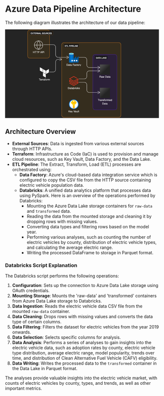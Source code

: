 # Azure Data Pipeline Architecture

The following diagram illustrates the architecture of our data pipeline:

![Data Pipeline Architecture](azure2.png)

## Architecture Overview

- **External Sources**: Data is ingested from various external sources through HTTP APIs.
- **Terraform**: Infrastructure as Code (IaC) is used to provision and manage cloud resources, such as Key Vault, Data Factory, and the Data Lake.
- **ETL Pipeline**: The Extract, Transform, Load (ETL) processes are orchestrated using:
  - **Data Factory**: Azure's cloud-based data integration service which is configured to copy the CSV file from the HTTP source containing electric vehicle population data.
  - **Databricks**: A unified data analytics platform that processes data using PySpark. Here is an overview of the operations performed by Databricks:
    - Mounting the Azure Data Lake storage containers for `raw-data` and `transformed` data.
    - Reading the data from the mounted storage and cleaning it by dropping rows with missing values.
    - Converting data types and filtering rows based on the model year.
    - Performing various analyses, such as counting the number of electric vehicles by county, distribution of electric vehicle types, and calculating the average electric range.
    - Writing the processed DataFrame to storage in Parquet format.

### Databricks Script Explanation

The Databricks script performs the following operations:

1. **Configuration**: Sets up the connection to Azure Data Lake storage using OAuth credentials.
2. **Mounting Storage**: Mounts the 'raw-data' and 'transformed' containers from Azure Data Lake storage to Databricks.
3. **Data Ingestion**: Reads the electric vehicle data CSV file from the mounted `raw-data` container.
4. **Data Cleaning**: Drops rows with missing values and converts the data type of certain columns.
5. **Data Filtering**: Filters the dataset for electric vehicles from the year 2019 onwards.
6. **Data Selection**: Selects specific columns for analysis.
7. **Data Analysis**: Performs a series of analyses to gain insights into the electric vehicle data, such as adoption rates by county, electric vehicle type distribution, average electric range, model popularity, trends over time, and distribution of Clean Alternative Fuel Vehicle (CAFV) eligibility.
8. **Data Writing**: Writes the processed data to the `transformed` container in the Data Lake in Parquet format.

The analyses provide valuable insights into the electric vehicle market, with counts of electric vehicles by county, types, and trends, as well as other important metrics.

